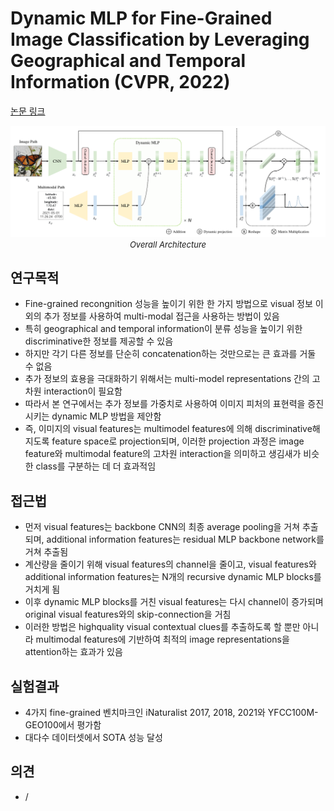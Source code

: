 # Dynamic MLP for Fine-Grained Image Classification by Leveraging Geographical and Temporal Information (CVPR, 2022)

[논문 링크](https://openaccess.thecvf.com/content/CVPR2022/html/Yang_Dynamic_MLP_for_Fine-Grained_Image_Classification_by_Leveraging_Geographical_and_CVPR_2022_paper.html)

<p align="center">
    <img width="600" alt='fig1' src="../img/yang2022dynamic.png?raw=true"></br>
    <em><font size=2>Overall Architecture</font></em>
</p>

## 연구목적
- Fine-grained recongnition 성능을 높이기 위한 한 가지 방법으로 visual 정보 이외의 추가 정보를 사용하여 multi-modal 접근을 사용하는 방법이 있음
- 특히 geographical and temporal information이 분류 성능을 높이기 위한 discriminative한 정보를 제공할 수 있음
- 하지만 각기 다른 정보를 단순히 concatenation하는 것만으로는 큰 효과를 거둘 수 없음
- 추가 정보의 효용을 극대화하기 위해서는 multi-model representations 간의 고차원 interaction이 필요함
- 따라서 본 연구에서는 추가 정보를 가중치로 사용하여 이미지 피처의 표현력을 증진시키는 dynamic MLP 방법을 제안함
- 즉, 이미지의 visual features는 multimodel features에 의해 discriminative해지도록 feature space로 projection되며, 이러한 projection 과정은 image feature와 multimodal feature의 고차원 interaction을 의미하고 생김새가 비슷한 class를 구분하는 데 더 효과적임

## 접근법
- 먼저 visual features는 backbone CNN의 최종 average pooling을 거쳐 추출되며, additional information features는 residual MLP backbone network를 거쳐 추출됨
- 계산량을 줄이기 위해 visual features의 channel을 줄이고, visual features와 additional information features는 N개의 recursive dynamic MLP blocks를 거치게 됨
- 이후 dynamic MLP blocks를 거친 visual features는 다시 channel이 증가되며 original visual features와의 skip-connection을 거침
- 이러한 방법은 highquality visual contextual clues를 추출하도록 할 뿐만 아니라 multimodal features에 기반하여 최적의 image representations을 attention하는 효과가 있음

## 실험결과
- 4가지 fine-grained 벤치마크인 iNaturalist 2017, 2018, 2021와 YFCC100M-GEO100에서 평가함
- 대다수 데이터셋에서 SOTA 성능 달성

## 의견
- /